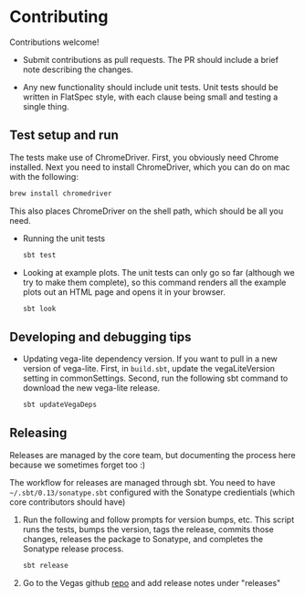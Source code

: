 # Contributing

Contributions welcome!

* Submit contributions as pull requests. The PR should include a brief
note describing the changes.

* Any new functionality should include unit tests. Unit tests should
be written in FlatSpec style, with each clause being small and testing a
single thing.

## Test setup and run

The tests make use of ChromeDriver. First, you obviously need Chrome installed.
Next you need to install ChromeDriver, which you can do on mac with the
following:

```bash
brew install chromedriver
```

This also places ChromeDriver on the shell path, which should be all you need.

* Running the unit tests

    ```bash
    sbt test
    ```

* Looking at example plots. The unit tests can only go so far (although
we try to make them complete), so this command renders all the example
plots out an HTML page and opens it in your browser.

    ```bash
    sbt look
    ```

## Developing and debugging tips

* Updating vega-lite dependency version. If you want to pull in a new version
of vega-lite. First, in `build.sbt`, update the vegaLiteVersion setting in
commonSettings. Second, run the following sbt command to download the new
vega-lite release.

    ```bash
    sbt updateVegaDeps
    ```

## Releasing

Releases are managed by the core team, but documenting the process here
because we sometimes forget too :)

The workflow for releases are managed through sbt. You need to have `~/.sbt/0.13/sonatype.sbt`
configured with the Sonatype credientials (which core contributors should have)

1. Run the following and follow prompts for version bumps, etc. This script
runs the tests, bumps the version, tags the release, commits those changes,
releases the package to Sonatype, and completes the Sonatype release
process.

    ```bash
    sbt release
    ```

2. Go to the Vegas github [repo](https://github.com/vegas-viz/Vegas) and
add release notes under "releases"
